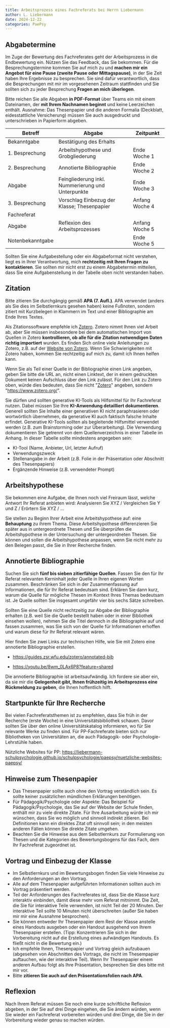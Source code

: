 ```yaml
---
title: Arbeitsprozess eines Fachreferats bei Herrn Liebermann
author: L. Liebermann
date: 2024-12-22
categories: PaePsy
---
```


## Abgabetermine

Im Zuge der Bewertung des Fachreferates geht der Arbeitsprozess in die
Endbewertung ein. Nützen Sie das Feedback, das Sie bekommen. Für die
Besprechungstermine kommen Sie auf mich zu und **machen mir ein Angebot für
eine Pause (zweite Pause oder Mittagspause)**, in der Sie Zeit haben Ihre
Ergebnisse zu besprechen. Sie sind dafür verantwortlich, dass die Besprechungen
mit mir im vorgesehenen Zeitraum stattfinden und Sie sollten sich zu jeder
Besprechung **Fragen an mich überlegen**.

Bitte reichen Sie alle Abgaben **in PDF-Format** über Teams ein mit einem
Dateinamen, der **mit Ihrem Nachnamen beginnt** und keine Leerzeichen enthält.
Ausnahme: Das Thesenpapier und die anderen Formalia (Deckblatt, eidesstattliche
Versicherung) müssen Sie auch ausgedruckt und unterschrieben in Papierform
abgeben.

| Betreff          | Abgabe                                            | Zeitpunkt      |
|------------------|---------------------------------------------------|----------------|
| Bekanntgabe      | Bestätigung des Erhalts                           |                |
| 1. Besprechung   | Arbeitshypothese und Grobgliederung               | Ende Woche 1   |
| 2. Besprechung   | Annotierte Bibliographie                          | Ende Woche 2   |
| Abgabe           | Feingliederung inkl. Nummerierung und Unterpunkte | Ende Woche 3   |
| 3. Besprechung   | Vorschlag Einbezug der Klasse; Thesenpapier       | Anfang Woche 4 |
| Fachreferat      |                                                   |                |
| Abgabe           | Reflexion des Arbeitsprozesses                    | Anfang Woche 5 |
| Notenbekanntgabe |                                                   | Ende Woche 5   |

Sollten Sie eine Aufgabestellung oder ein Abgabeformat nicht verstehen, liegt
es in Ihrer Verantwortung, mich **rechtzeitig mit Ihren Fragen zu
kontaktieren**. Sie sollten mir nicht erst zu einem Abgabetermin mitteilen,
dass Sie eine Aufgabenstellung in der Tabelle oben nicht verstanden haben.

## Zitation

Bitte zitieren Sie durchgängig gemäß **APA (7. Aufl.)**. APA verwendet (anders
als Sie dies im Selbstlernkurs gesehen haben) keine Fußnoten, sondern zitiert
mit Kurzbelegen in Klammern im Text und einer Bibliographie am Ende Ihres
Textes.

Als Zitationssoftware empfehle ich [Zotero](https://www.zotero.org/). Zotero
nimmt Ihnen viel Arbeit ab, aber Sie müssen insbesondere bei dem automatischen
Import von Quellen in Zotero **kontrollieren, ob alle für die Zitation
notwendigen Daten richtig importiert** wurden. Es finden Sich online viele
Anleitungen zu Zotero, z.B. auf der [Website von
Zotero](https://www.zotero.org/support/quick_start_guide). Wenn Sie
Schwierigkeiten mit Zotero haben, kommen Sie rechtzeitig auf mich zu, damit ich
Ihnen helfen kann.

Wenn Sie als Teil einer Quelle in der Bibliographie einen Link angeben, geben
Sie bitte die URL an, nicht einen Linktext, der in einem gedruckten Dokument
keinen Aufschluss über den Link zulässt. Für den Link zu Zotero oben, würde
dies bedeuten, dass Sie nicht "[Zotero](https://www.zotero.org/)" angeben,
sondern "<https://www.zotero.org/>".

Sie dürfen und sollten generative KI-Tools als Hilfsmittel für Ihr Fachreferat
nutzen. Dabei müssen Sie Ihre **KI-Anwendung detailliert dokumentieren**.
Generell sollten Sie Inhalte einer generativen KI nicht paraphrasieren oder
wortwörtlich übernehmen, da generative KI auch faktisch falsche Inhalte
erfindet. Generative KI-Tools sollten als begleitende Hilfsmittel verwendet
werden (z.B. zum Brainstorming oder zur Überarbeitung). Die Verwendung
dokumentieren Sie getrennt von dem Quellenverzeichnis in einer Tabelle im
Anhang. In dieser Tabelle sollte mindestens angegeben sein:

- KI-Tool (Name, Anbieter, Url, letzter Aufruf)
- Verwendungszweck
- Stellenangabe in der Arbeit (z.B. Folie in der Präsentation oder Abschnitt
  des Thesenpapiers)
- Ergänzende Hinweise (z.B. verwendeter Prompt)

## Arbeitshypothese

Sie bekommen eine Aufgabe, die Ihnen noch viel Freiraum lässt, welche Antwort
Ihr Referat anbieten wird: Analysieren Sie XYZ / Vergleichen Sie Y und Z /
Erörtern Sie XYZ / ...

Sie stellen zu Beginn Ihrer Arbeit eine Arbeitshypothese auf: eine
**Behauptung** zu ihrem Thema. Diese Arbeitshypothese differenzieren Sie später
aus in untergeordnete Thesen und Sie überprüfen die Arbeitshypothese in der
Untersuchung der untergeordneten Thesen. Sie können und sollen die
Arbeitshypothese anpassen, wenn Sie nicht mehr zu den Belegen passt, die Sie in
Ihrer Recherche finden.

## Annotierte Bibliographie

Suchen Sie sich **fünf bis sieben zitierfähige Quellen**. Fassen Sie den für Ihr
Referat relevanten Kerninhalt jeder Quelle in Ihren eigenen Worten
zusammen. Beschränken Sie sich in der Zusammenfassung auf Informationen, die
für Ihr Referat bedeutsam sind. Erklären Sie dann kurz, warum die Quelle für
mögliche Thesen im Kontext Ihres Themas bedeutsam ist. Je Quelle sollten Sie
insgesamt ungefähr vier bis sechs Sätze schreiben.

Sollten Sie eine Quelle nicht rechtzeitig zur Abgabe der Bibliographie erhalten
(z.B. weil Sie die Quelle bestellt haben oder in einer Bibliothek einsehen
wollen), nehmen Sie die Titel dennoch in die Bibliographie auf und fassen
zusammen, was Sie sich von der Quelle für Informationen erhoffen und warum
diese für Ihr Referat relevant wären.

Hier finden Sie zwei Links zur technischen Hilfe, wie Sie mit Zotero eine
annotierte Bibliographie erstellen.

- <https://guides.zsr.wfu.edu/zotero/annotated-bib>

- <https://youtu.be/8wm_0LAx6P8?feature=shared>

Die annotierte Bibliographie ist arbeitsaufwändig. Ich fordere sie aber ein, da
sie mir die **Gelegenheit gibt, Ihnen frühzeitig im Arbeitsprozess eine
Rückmeldung zu geben**, die Ihnen hoffentlich hilft.

## Startpunkte für Ihre Recherche

Bei vielen Fachreferatsthemen ist zu empfehlen, dass Sie früh in der Recherche
(erste Woche) in eine Universitätsbibliothek schauen. Davor sollten Sie über
den online Universitätskatalog informieren, wo für Sie relevante Werke zu
finden sind. Für PP-Fachreferate bieten sich nur Bibliotheken von Universitäten
an, die auch Pädagogik- oder Psychologie-Lehrstühle haben.

Nützliche Websites für PP:
<https://liebermann-schulpsychologie.github.io/schulpsychologie/paepsy/nuetzliche-websites-paepsy/>

## Hinweise zum Thesenpapier 

- Das Thesenpapier sollte auch ohne den Vortrag verständlich sein. Es sollte
  keiner zusätzlichen mündlichen Erklärungen benötigen.
- Für Pädagogik/Psychologie oder Aspekte: Das Beispiel für
  Pädagogik/Psychologie, das Sie auf der Website der Schule finden, enthält mir
  zu viele direkte Zitate. Für Ihre Ausarbeitung würde ich mir wünschen, dass
  Sie wo möglich und sinnvoll indirekt zitieren. Bei Definitionen kann ein
  direktes Zitat oft sinnvoll sein; in den meisten anderen Fällen können Sie
  direkte Zitate umgehen.
- Beachten Sie die Hinweise aus dem Selbstlernkurs zur Formulierung von Thesen
  und die Kategorien des Bewertungsbogens für das Fach, dem Ihr Fachreferat
  zugeordnet ist.

## Vortrag und Einbezug der Klasse

- Im Selbstlernkurs und im Bewertungsbogen finden Sie viele Hinweise zu den
  Anforderungen an den Vortrag.
- Alle auf dem Thesenpapier aufgeführten Informationen sollten auch im Vortrag
  präsentiert werden.
- Teil der Anforderungen des Fachreferates ist, dass Sie die Klasse kurz
  interaktiv einbinden, damit diese mehr vom Referat mitnimmt. Die Zeit, die
  Sie für interaktive Teile verwenden, ist nicht Teil der 20 Minuten. Der
  interaktive Teil sollte 10 Minuten nicht überschreiten (außer Sie haben mir
  mir eine Ausnahme besprochen).
- Sie können entweder Ihr Thesenpapier dem Rest der Klasse anstelle eines
  Handouts ausgeben oder ein Handout ausgehend von Ihrem Thesenpapier
  erstellen. (Tipp: Konzentrieren Sie sich in der Vorbereitung nicht auf die
  Erstellung eines aufwändigen Handouts. Es fließt nicht in die Bewertung ein.)
- Ich empfehle Ihnen, Thesenpapier und Vortrag gleich aufzubauen (abgesehen von
  Abschnitten des Vortrags, die nicht im Thesempapier auftauchen, wie der
  interaktive Teil). Wenn Ihr Thesenpapier einem anderen Aufbau folgt als Ihre
  Präsentation, besprechen Sie dies bitte mit mir vor.
- Bitte **zitieren Sie auch auf den Präsentationsfolien nach APA**.

## Reflexion

Nach Ihrem Referat müssen Sie noch eine kurze schriftliche Reflexion abgeben,
in der Sie auf drei Dinge eingehen, die Sie ändern würden, wenn Sie wieder ein
Fachreferat vorbereiten würden und drei Dinge, die Sie in der Vorbereitung
wieder genau so machen würden.

